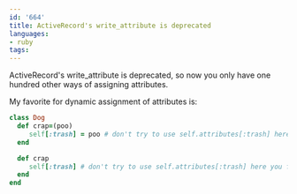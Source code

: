 ```yaml
---
id: '664'
title: ActiveRecord's write_attribute is deprecated
languages:
- ruby
tags:
---
```

ActiveRecord's write\_attribute is deprecated, so now you only have one hundred other ways of assigning attributes.

My favorite for dynamic assignment of attributes is:


```ruby
class Dog
  def crap=(poo)
     self[:trash] = poo # don't try to use self.attributes[:trash] here you fool.
  end

  def crap
     self[:trash] # don't try to use self.attributes[:trash] here you fool.
  end
end
```
    

